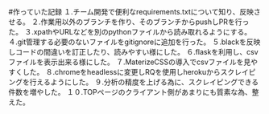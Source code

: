 #作っていた記録
１.チーム開発で便利なrequirements.txtについて知り、反映させる。
２.作業用以外のブランチを作り、そのブランチからpushしPRを行った。
３.xpathやURLなどを別のpythonファイルから読み取れるようにする。
４.git管理する必要のないファイルをgitignoreに追加を行った。
５.blackを反映しコードの間違いを訂正したり、読みやすい様にした。
６.flaskを利用し、csvファイルを表示出来る様にした。
７.MaterizeCSSの導入でcsvファイルを見やすくした。
８.chromeをheadlessに変更しRQを使用しherokuからスクレイピングを行えるようにした。
９.分析の精度を上げる為に、スクレイピングできる件数を増やした。
１０.TOPページのクライアント側があまりにも質素な為、整えた。
